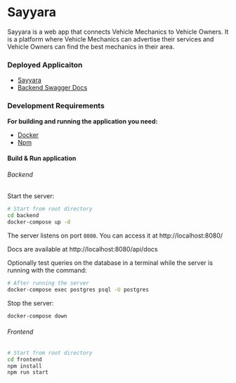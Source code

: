 # Sayyara

Sayyara is a web app that connects Vehicle Mechanics to Vehicle Owners.
It is a platform where Vehicle Mechanics can advertise their services and Vehicle Owners can find the best mechanics in their area.

### Deployed Applicaiton
- [Sayyara](https://sayyara.netlify.app)
- [Backend Swagger Docs](https://sayyara-backend.onrender.com/api/swagger-ui/index.html)
### Development Requirements

**For building and running the application you need:**
- [Docker](https://www.docker.com/products/docker-desktop/)
- [Npm](https://nodejs.org/en/download/)

#### Build & Run application
###### Backend

Start the server:
```bash
# Start from root directory
cd backend
docker-compose up -d
```
The server listens on port `8080`. You can access it at http://localhost:8080/<endpoint-here>

Docs are available at http://localhost:8080/api/docs


Optionally test queries on the database in a terminal while the server is running with the command:
```bash
# After running the server
docker-compose exec postgres psql -U postgres
```

Stop the server:
```bash
docker-compose down
```

###### Frontend
```bash
# Start from root directory
cd frontend
npm install
npm run start
```
